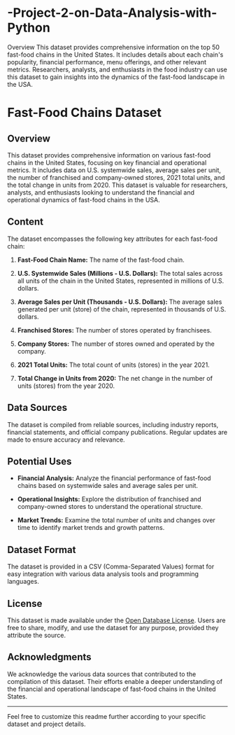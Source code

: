 # -Project-2-on-Data-Analysis-with-Python
Overview
This dataset provides comprehensive information on the top 50 fast-food chains in the United States. It includes details about each chain's popularity, financial performance, menu offerings, and other relevant metrics. Researchers, analysts, and enthusiasts in the food industry can use this dataset to gain insights into the dynamics of the fast-food landscape in the USA. 
# Fast-Food Chains Dataset

## Overview

This dataset provides comprehensive information on various fast-food chains in the United States, focusing on key financial and operational metrics. It includes data on U.S. systemwide sales, average sales per unit, the number of franchised and company-owned stores, 2021 total units, and the total change in units from 2020. This dataset is valuable for researchers, analysts, and enthusiasts looking to understand the financial and operational dynamics of fast-food chains in the USA.

## Content

The dataset encompasses the following key attributes for each fast-food chain:

1. **Fast-Food Chain Name:** The name of the fast-food chain.

2. **U.S. Systemwide Sales (Millions - U.S. Dollars):** The total sales across all units of the chain in the United States, represented in millions of U.S. dollars.

3. **Average Sales per Unit (Thousands - U.S. Dollars):** The average sales generated per unit (store) of the chain, represented in thousands of U.S. dollars.

4. **Franchised Stores:** The number of stores operated by franchisees.

5. **Company Stores:** The number of stores owned and operated by the company.

6. **2021 Total Units:** The total count of units (stores) in the year 2021.

7. **Total Change in Units from 2020:** The net change in the number of units (stores) from the year 2020.

## Data Sources

The dataset is compiled from reliable sources, including industry reports, financial statements, and official company publications. Regular updates are made to ensure accuracy and relevance.

## Potential Uses

- **Financial Analysis:** Analyze the financial performance of fast-food chains based on systemwide sales and average sales per unit.

- **Operational Insights:** Explore the distribution of franchised and company-owned stores to understand the operational structure.

- **Market Trends:** Examine the total number of units and changes over time to identify market trends and growth patterns.

## Dataset Format

The dataset is provided in a CSV (Comma-Separated Values) format for easy integration with various data analysis tools and programming languages.

## License

This dataset is made available under the [Open Database License](https://opendatacommons.org/licenses/odbl/1.0/). Users are free to share, modify, and use the dataset for any purpose, provided they attribute the source.

## Acknowledgments

We acknowledge the various data sources that contributed to the compilation of this dataset. Their efforts enable a deeper understanding of the financial and operational landscape of fast-food chains in the United States.

---

Feel free to customize this readme further according to your specific dataset and project details.
